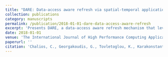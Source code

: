 ```yaml
---
title: "DARE: Data-access aware refresh via spatial-temporal application resilience on commodity servers"
collection: publications
category: manuscripts
permalink: /publication/2018-01-01-dare-data-access-aware-refresh
excerpt: 'Presents DARE, a data-access aware refresh mechanism that leverages spatial-temporal application resilience to optimize memory refresh operations on commodity servers.'
date: 2018-01-01
venue: 'The International Journal of High Performance Computing Applications'
paperurl: ''
citation: 'Chalios, C., Georgakoudis, G., Tovletoglou, K., Karakonstantis, G., Vandierendonck, H., & Nikolopoulos, D. S. (2018). &quot;DARE: Data-access aware refresh via spatial-temporal application resilience on commodity servers.&quot; <i>The International Journal of High Performance Computing Applications</i>, 32(1), 74-88.'
---
```

